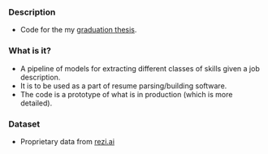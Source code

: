 ### Description  
- Code for the my [graduation thesis](https://drive.google.com/file/d/1Prxrs-K70xMJBSpw5A3er8hU7Ss5w3At/view?usp=sharing).  

### What is it?  
- A pipeline of models for extracting different classes of skills given a job description.  
- It is to be used as a part of resume parsing/building software.  
- The code is a prototype of what is in production (which is more detailed).  

### Dataset  
- Proprietary data from [rezi.ai](https://www.rezi.ai/)
